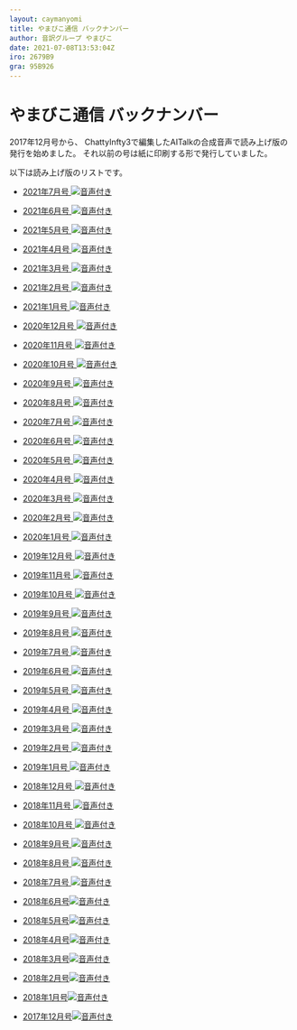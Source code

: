 ```yaml
---
layout: caymanyomi
title: やまびこ通信 バックナンバー
author: 音訳グループ やまびこ
date: 2021-07-08T13:53:04Z
iro: 2679B9
gra: 95B926
---
```


# やまびこ通信 バックナンバー

2017年12月号から、 ChattyInfty3で編集したAITalkの合成音声で読み上げ版の発行を始めました。 それ以前の号は紙に印刷する形で発行していました。

以下は読み上げ版のリストです。

- <a href="tusin202107.html">2021年7月号 <img src="media/Speaker_Icon_gray.png" srcset="media/Speaker_Icon_gray.svg" alt="音声付き" class="gyo" /></a>  
  
- <a href="tusin202106.html">2021年6月号 <img src="media/Speaker_Icon_gray.png" srcset="media/Speaker_Icon_gray.svg" alt="音声付き" class="gyo" /></a>  
  
- <a href="tusin202105.html">2021年5月号 <img src="media/Speaker_Icon_gray.png" srcset="media/Speaker_Icon_gray.svg" alt="音声付き" class="gyo" /></a>  
  
- <a href="tusin202104.html">2021年4月号 <img src="media/Speaker_Icon_gray.png" srcset="media/Speaker_Icon_gray.svg" alt="音声付き" class="gyo" /></a>  
  
- <a href="tusin202103.html">2021年3月号 <img src="media/Speaker_Icon_gray.png" srcset="media/Speaker_Icon_gray.svg" alt="音声付き" class="gyo" /></a>  
  
- <a href="tusin202102.html">2021年2月号 <img src="media/Speaker_Icon_gray.png" srcset="media/Speaker_Icon_gray.svg" alt="音声付き" class="gyo" /></a>  
  
- <a href="tusin202101.html">2021年1月号 <img src="media/Speaker_Icon_gray.png" srcset="media/Speaker_Icon_gray.svg" alt="音声付き" class="gyo" /></a>  
  
- <a href="tusin202012.html">2020年12月号 <img src="media/Speaker_Icon_gray.png" srcset="media/Speaker_Icon_gray.svg" alt="音声付き" class="gyo" /></a>  
  
- <a href="tusin202011.html">2020年11月号 <img src="media/Speaker_Icon_gray.png" srcset="media/Speaker_Icon_gray.svg" alt="音声付き" class="gyo" /></a>  
  
- <a href="tusin202010.html">2020年10月号 <img src="media/Speaker_Icon_gray.png" srcset="media/Speaker_Icon_gray.svg" alt="音声付き" class="gyo" /></a>  
  
- <a href="tusin202009.html">2020年9月号 <img src="media/Speaker_Icon_gray.png" srcset="media/Speaker_Icon_gray.svg" alt="音声付き" class="gyo" /></a>  
  
- <a href="tusin202008.html">2020年8月号 <img src="media/Speaker_Icon_gray.png" srcset="media/Speaker_Icon_gray.svg" alt="音声付き" class="gyo" /></a>  
  
- <a href="tusin202007.html">2020年7月号 <img src="media/Speaker_Icon_gray.png" srcset="media/Speaker_Icon_gray.svg" alt="音声付き" class="gyo" /></a>  
  
- <a href="tusin202006.html">2020年6月号 <img src="media/Speaker_Icon_gray.png" srcset="media/Speaker_Icon_gray.svg" alt="音声付き" class="gyo" /></a>  
  
- <a href="tusin202005.html">2020年5月号 <img src="media/Speaker_Icon_gray.png" srcset="media/Speaker_Icon_gray.svg" alt="音声付き" class="gyo" /></a>  
  
- <a href="tusin202004.html">2020年4月号 <img src="media/Speaker_Icon_gray.png" srcset="media/Speaker_Icon_gray.svg" alt="音声付き" class="gyo" /></a>  
  
- <a href="tusin202003.html">2020年3月号 <img src="media/Speaker_Icon_gray.png" srcset="media/Speaker_Icon_gray.svg" alt="音声付き" class="gyo" /></a>  
  
- <a href="tusin202002.html">2020年2月号 <img src="media/Speaker_Icon_gray.png" srcset="media/Speaker_Icon_gray.svg" alt="音声付き" class="gyo" /></a>  
  
- <a href="tusin202001.html">2020年1月号 <img src="media/Speaker_Icon_gray.png" srcset="media/Speaker_Icon_gray.svg" alt="音声付き" class="gyo" /></a>  
  
- <a href="tusin201912.html">2019年12月号 <img src="media/Speaker_Icon_gray.png" srcset="media/Speaker_Icon_gray.svg" alt="音声付き" class="gyo" /></a>  
  
- <a href="tusin201911.html">2019年11月号 <img src="media/Speaker_Icon_gray.png" srcset="media/Speaker_Icon_gray.svg" alt="音声付き" class="gyo" /></a>  
  
- <a href="tusin201910.html">2019年10月号 <img src="media/Speaker_Icon_gray.png" srcset="media/Speaker_Icon_gray.svg" alt="音声付き" class="gyo" /></a>  
  
- <a href="tusin201909.html">2019年9月号 <img src="media/Speaker_Icon_gray.png" srcset="media/Speaker_Icon_gray.svg" alt="音声付き" class="gyo" /></a>  
  
- <a href="tusin201908.html">2019年8月号 <img src="media/Speaker_Icon_gray.png" srcset="media/Speaker_Icon_gray.svg" alt="音声付き" class="gyo" /></a>  
  
- <a href="tusin201907.html">2019年7月号 <img src="media/Speaker_Icon_gray.png" srcset="media/Speaker_Icon_gray.svg" alt="音声付き" class="gyo" /></a>  
  
- <a href="tusin201906.html">2019年6月号 <img src="media/Speaker_Icon_gray.png" srcset="media/Speaker_Icon_gray.svg" alt="音声付き" class="gyo" /></a>  
  
- <a href="tusin201905.html">2019年5月号 <img src="media/Speaker_Icon_gray.png" srcset="media/Speaker_Icon_gray.svg" alt="音声付き" class="gyo" /></a>  
  
- <a href="tusin201904.html">2019年4月号 <img src="media/Speaker_Icon_gray.png" srcset="media/Speaker_Icon_gray.svg" alt="音声付き" class="gyo" /></a>  
  
- <a href="tusin201903.html">2019年3月号 <img src="media/Speaker_Icon_gray.png" srcset="media/Speaker_Icon_gray.svg" alt="音声付き" class="gyo" /></a>  
  
- <a href="tusin201902.html">2019年2月号 <img src="media/Speaker_Icon_gray.png" srcset="media/Speaker_Icon_gray.svg" alt="音声付き" class="gyo" /></a>  
  
- <a href="tusin201901.html">2019年1月号 <img src="media/Speaker_Icon_gray.png" srcset="media/Speaker_Icon_gray.svg" alt="音声付き" class="gyo" /></a>  
  
- <a href="tusin201812.html">2018年12月号 <img src="media/Speaker_Icon_gray.png" srcset="media/Speaker_Icon_gray.svg" alt="音声付き" class="gyo" /></a>  
  
- <a href="tusin201811.html">2018年11月号 <img src="media/Speaker_Icon_gray.png" srcset="media/Speaker_Icon_gray.svg" alt="音声付き" class="gyo" /></a>  
  
- <a href="tusin201810.html">2018年10月号 <img src="media/Speaker_Icon_gray.png" srcset="media/Speaker_Icon_gray.svg" alt="音声付き" class="gyo" /></a>  
  
- <a href="tusin201809.html">2018年9月号 <img src="media/Speaker_Icon_gray.png" srcset="media/Speaker_Icon_gray.svg" alt="音声付き" class="gyo" /></a>  
  
- <a href="tusin201808.html">2018年8月号 <img src="media/Speaker_Icon_gray.png" srcset="media/Speaker_Icon_gray.svg" alt="音声付き" class="gyo" /></a>  
  
- <a href="tusin201807.html">2018年7月号 <img src="media/Speaker_Icon_gray.png" srcset="media/Speaker_Icon_gray.svg" alt="音声付き" class="gyo" /></a>  
  
- <a href="tusin201806.html">2018年6月号<img src="media/Speaker_Icon_gray.png" srcset="media/Speaker_Icon_gray.svg" alt="音声付き" class="gyo" /></a>  
  
- <a href="tusin201805.html">2018年5月号<img src="media/Speaker_Icon_gray.png" srcset="media/Speaker_Icon_gray.svg" alt="音声付き" class="gyo" /></a>  
  
- <a href="tusin201804.html">2018年4月号<img src="media/Speaker_Icon_gray.png" srcset="media/Speaker_Icon_gray.svg" alt="音声付き" class="gyo" /></a>  
  
- <a href="tusin201803.html">2018年3月号<img src="media/Speaker_Icon_gray.png" srcset="media/Speaker_Icon_gray.svg" alt="音声付き" class="gyo" /></a>  
  
- <a href="tusin201802.html">2018年2月号<img src="media/Speaker_Icon_gray.png" srcset="media/Speaker_Icon_gray.svg" alt="音声付き" class="gyo" /></a>  
  
- <a href="tusin201801.html">2018年1月号<img src="media/Speaker_Icon_gray.png" srcset="media/Speaker_Icon_gray.svg" alt="音声付き" class="gyo" /></a>  
  
- <a href="tusin201712.html">2017年12月号<img src="media/Speaker_Icon_gray.png" srcset="media/Speaker_Icon_gray.svg" alt="音声付き" class="gyo" /></a>  
  

